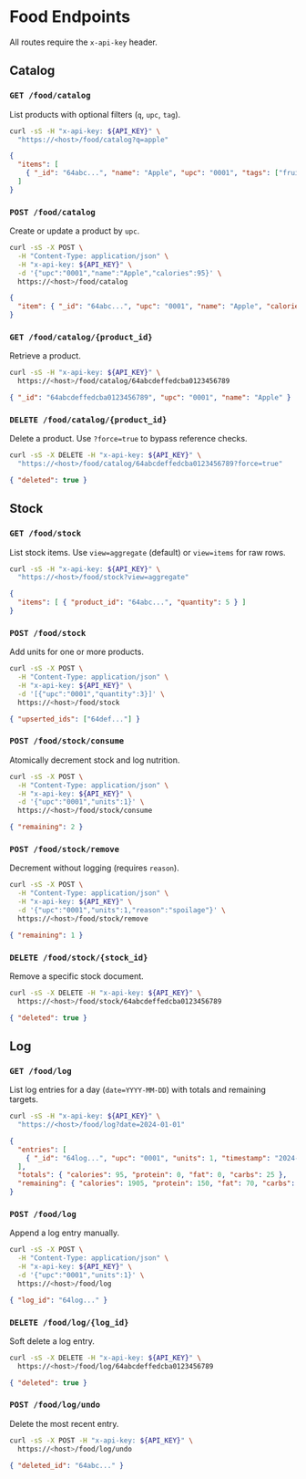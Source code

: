 # Food Endpoints

All routes require the `x-api-key` header.

## Catalog

### `GET /food/catalog`
List products with optional filters (`q`, `upc`, `tag`).

```bash
curl -sS -H "x-api-key: ${API_KEY}" \
  "https://<host>/food/catalog?q=apple"
```

```json
{
  "items": [
    { "_id": "64abc...", "name": "Apple", "upc": "0001", "tags": ["fruit"] }
  ]
}
```

### `POST /food/catalog`
Create or update a product by `upc`.

```bash
curl -sS -X POST \
  -H "Content-Type: application/json" \
  -H "x-api-key: ${API_KEY}" \
  -d '{"upc":"0001","name":"Apple","calories":95}' \
  https://<host>/food/catalog
```

```json
{
  "item": { "_id": "64abc...", "upc": "0001", "name": "Apple", "calories": 95 }
}
```

### `GET /food/catalog/{product_id}`
Retrieve a product.

```bash
curl -sS -H "x-api-key: ${API_KEY}" \
  https://<host>/food/catalog/64abcdeffedcba0123456789
```

```json
{ "_id": "64abcdeffedcba0123456789", "upc": "0001", "name": "Apple" }
```

### `DELETE /food/catalog/{product_id}`
Delete a product. Use `?force=true` to bypass reference checks.

```bash
curl -sS -X DELETE -H "x-api-key: ${API_KEY}" \
  "https://<host>/food/catalog/64abcdeffedcba0123456789?force=true"
```

```json
{ "deleted": true }
```

## Stock

### `GET /food/stock`
List stock items. Use `view=aggregate` (default) or `view=items` for raw rows.

```bash
curl -sS -H "x-api-key: ${API_KEY}" \
  "https://<host>/food/stock?view=aggregate"
```

```json
{
  "items": [ { "product_id": "64abc...", "quantity": 5 } ]
}
```

### `POST /food/stock`
Add units for one or more products.

```bash
curl -sS -X POST \
  -H "Content-Type: application/json" \
  -H "x-api-key: ${API_KEY}" \
  -d '[{"upc":"0001","quantity":3}]' \
  https://<host>/food/stock
```

```json
{ "upserted_ids": ["64def..."] }
```

### `POST /food/stock/consume`
Atomically decrement stock and log nutrition.

```bash
curl -sS -X POST \
  -H "Content-Type: application/json" \
  -H "x-api-key: ${API_KEY}" \
  -d '{"upc":"0001","units":1}' \
  https://<host>/food/stock/consume
```

```json
{ "remaining": 2 }
```

### `POST /food/stock/remove`
Decrement without logging (requires `reason`).

```bash
curl -sS -X POST \
  -H "Content-Type: application/json" \
  -H "x-api-key: ${API_KEY}" \
  -d '{"upc":"0001","units":1,"reason":"spoilage"}' \
  https://<host>/food/stock/remove
```

```json
{ "remaining": 1 }
```

### `DELETE /food/stock/{stock_id}`
Remove a specific stock document.

```bash
curl -sS -X DELETE -H "x-api-key: ${API_KEY}" \
  https://<host>/food/stock/64abcdeffedcba0123456789
```

```json
{ "deleted": true }
```

## Log

### `GET /food/log`
List log entries for a day (`date=YYYY-MM-DD`) with totals and remaining targets.

```bash
curl -sS -H "x-api-key: ${API_KEY}" \
  "https://<host>/food/log?date=2024-01-01"
```

```json
{
  "entries": [
    { "_id": "64log...", "upc": "0001", "units": 1, "timestamp": "2024-01-01T12:00:00" }
  ],
  "totals": { "calories": 95, "protein": 0, "fat": 0, "carbs": 25 },
  "remaining": { "calories": 1905, "protein": 150, "fat": 70, "carbs": 225 }
}
```

### `POST /food/log`
Append a log entry manually.

```bash
curl -sS -X POST \
  -H "Content-Type: application/json" \
  -H "x-api-key: ${API_KEY}" \
  -d '{"upc":"0001","units":1}' \
  https://<host>/food/log
```

```json
{ "log_id": "64log..." }
```

### `DELETE /food/log/{log_id}`
Soft delete a log entry.

```bash
curl -sS -X DELETE -H "x-api-key: ${API_KEY}" \
  https://<host>/food/log/64abcdeffedcba0123456789
```

```json
{ "deleted": true }
```

### `POST /food/log/undo`
Delete the most recent entry.

```bash
curl -sS -X POST -H "x-api-key: ${API_KEY}" \
  https://<host>/food/log/undo
```

```json
{ "deleted_id": "64abc..." }
```

